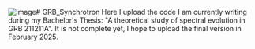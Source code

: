 ![image](https://github.com/user-attachments/assets/e7259bbc-b4d1-43b9-9acf-a25c4b0c6ad1)# GRB_Synchrotron
Here I upload the code I am currently writing during my Bachelor's Thesis: "A theoretical study of spectral evolution in GRB 211211A". It is not complete yet, I hope to upload the final version in February 2025.
